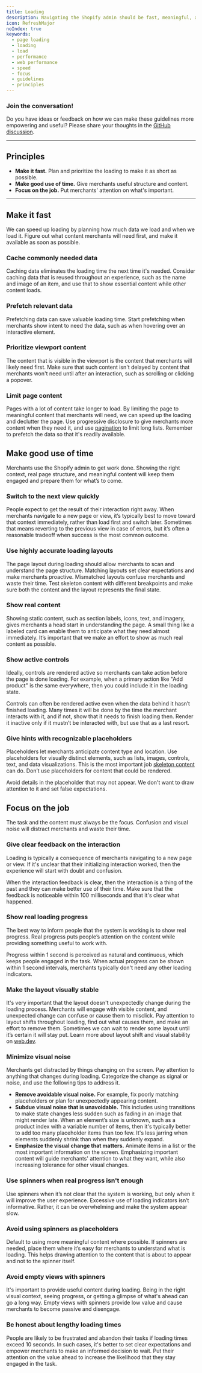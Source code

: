 ```yaml
---
title: Loading
description: Navigating the Shopify admin should be fast, meaningful, and focused. Intentional loading states deliver a continuous flow for merchants.
icon: RefreshMajor
noIndex: true
keywords:
  - page loading
  - loading
  - load
  - performance
  - web performance
  - speed
  - focus
  - guidelines
  - principles
---
```


### Join the conversation!

Do you have ideas or feedback on how we can make these guidelines more empowering and useful? Please share your thoughts in the [GitHub discussion](https://github.com/Shopify/polaris/discussions/5976).

---

## Principles

- **Make it fast.** Plan and prioritize the loading to make it as short as possible.
- **Make good use of time.** Give merchants useful structure and content.
- **Focus on the job.** Put merchants' attention on what's important.

---

## Make it fast

We can speed up loading by planning how much data we load and when we load it. Figure out what content merchants will need first, and make it available as soon as possible.

### Cache commonly needed data

Caching data eliminates the loading time the next time it's needed. Consider caching data that is reused throughout an experience, such as the name and image of an item, and use that to show essential content while other content loads.

### Prefetch relevant data

Prefetching data can save valuable loading time. Start prefetching when merchants show intent to need the data, such as when hovering over an interactive element.

### Prioritize viewport content

The content that is visible in the viewport is the content that merchants will likely need first. Make sure that such content isn't delayed by content that merchants won't need until after an interaction, such as scrolling or clicking a popover.

### Limit page content

Pages with a lot of content take longer to load. By limiting the page to meaningful content that merchants will need, we can speed up the loading and declutter the page. Use progressive disclosure to give merchants more content when they need it, and use [pagination](/components/navigation/pagination) to limit long lists. Remember to prefetch the data so that it's readily available.

## Make good use of time

Merchants use the Shopify admin to get work done. Showing the right context, real page structure, and meaningful content will keep them engaged and prepare them for what’s to come.

### Switch to the next view quickly

People expect to get the result of their interaction right away. When merchants navigate to a new page or view, it’s typically best to move toward that context immediately, rather than load first and switch later. Sometimes that means reverting to the previous view in case of errors, but it’s often a reasonable tradeoff when success is the most common outcome.

### Use highly accurate loading layouts

The page layout during loading should allow merchants to scan and understand the page structure. Matching layouts set clear expectations and make merchants proactive. Mismatched layouts confuse merchants and waste their time. Test skeleton content with different breakpoints and make sure both the content and the layout represents the final state.

### Show real content

Showing static content, such as section labels, icons, text, and imagery, gives merchants a head start in understanding the page. A small thing like a labeled card can enable them to anticipate what they need almost immediately. It’s important that we make an effort to show as much real content as possible.

### Show active controls

Ideally, controls are rendered active so merchants can take action before the page is done loading. For example, when a primary action like "Add product" is the same everywhere, then you could include it in the loading state.

Controls can often be rendered active even when the data behind it hasn’t finished loading. Many times it will be done by the time the merchant interacts with it, and if not, show that it needs to finish loading then. Render it inactive only if it mustn’t be interacted with, but use that as a last resort.

### Give hints with recognizable placeholders

Placeholders let merchants anticipate content type and location. Use placeholders for visually distinct elements, such as lists, images, controls, text, and data visualizations. This is the most important job [skeleton content](/components/feedback-indicators/skeleton-body-text) can do. Don’t use placeholders for content that could be rendered.

Avoid details in the placeholder that may not appear. We don't want to draw attention to it and set false expectations.

## Focus on the job

The task and the content must always be the focus. Confusion and visual noise will distract merchants and waste their time.

### Give clear feedback on the interaction

Loading is typically a consequence of merchants navigating to a new page or view. If it's unclear that their initializing interaction worked, then the experience will start with doubt and confusion.

When the interaction feedback is clear, then the interaction is a thing of the past and they can make better use of their time. Make sure that the feedback is noticeable within 100 milliseconds and that it's clear what happened.

### Show real loading progress

The best way to inform people that the system is working is to show real progress. Real progress puts people’s attention on the content while providing something useful to work with.

Progress within 1 second is perceived as natural and continuous, which keeps people engaged in the task. When actual progress can be shown within 1 second intervals, merchants typically don't need any other loading indicators.

### Make the layout visually stable

It's very important that the layout doesn't unexpectedly change during the loading process. Merchants will engage with visible content, and unexpected change can confuse or cause them to misclick. Pay attention to layout shifts throughout loading, find out what causes them, and make an effort to remove them. Sometimes we can wait to render some layout until it’s certain it will stay put. Learn more about layout shift and visual stability on [web.dev](https://web.dev/cls/).

### Minimize visual noise

Merchants get distracted by things changing on the screen. Pay attention to anything that changes during loading. Categorize the change as signal or noise, and use the following tips to address it.

- **Remove avoidable visual noise.** For example, fix poorly matching placeholders or plan for unexpectedly appearing content.
- **Subdue visual noise that is unavoidable.** This includes using transitions to make state changes less sudden such as fading in an image that might render late. When an element’s size is unknown, such as a product index with a variable number of items, then it's typically better to add too many placeholder items than too few. It's less jarring when elements suddenly shrink than when they suddenly expand.
- **Emphasize the visual change that matters.** Animate items in a list or the most important information on the screen. Emphasizing important content will guide merchants' attention to what they want, while also increasing tolerance for other visual changes.

### Use spinners when real progress isn't enough

Use spinners when it’s not clear that the system is working, but only when it will improve the user experience. Excessive use of loading indicators isn’t informative. Rather, it can be overwhelming and make the system appear slow.

### Avoid using spinners as placeholders

Default to using more meaningful content where possible. If spinners are needed, place them where it’s easy for merchants to understand what is loading. This helps drawing attention to the content that is about to appear and not to the spinner itself.

### Avoid empty views with spinners

It's important to provide useful content during loading. Being in the right visual context, seeing progress, or getting a glimpse of what's ahead can go a long way. Empty views with spinners provide low value and cause merchants to become passive and disengage.

### Be honest about lengthy loading times

People are likely to be frustrated and abandon their tasks if loading times exceed 10 seconds. In such cases, it's better to set clear expectations and empower merchants to make an informed decision to wait. Put their attention on the value ahead to increase the likelihood that they stay engaged in the task.
